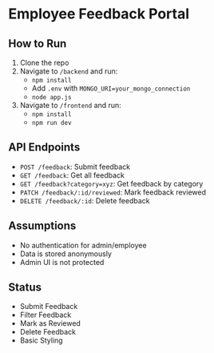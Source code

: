# Employee Feedback Portal

## How to Run

1. Clone the repo
2. Navigate to `/backend` and run:
   - `npm install`
   - Add `.env` with `MONGO_URI=your_mongo_connection`
   - `node app.js`
3. Navigate to `/frontend` and run:
   - `npm install`
   - `npm run dev`

## API Endpoints

- `POST /feedback`: Submit feedback
- `GET /feedback`: Get all feedback
- `GET /feedback?category=xyz`: Get feedback by category
- `PATCH /feedback/:id/reviewed`: Mark feedback reviewed
- `DELETE /feedback/:id`: Delete feedback

## Assumptions

- No authentication for admin/employee
- Data is stored anonymously
- Admin UI is not protected 

## Status

- Submit Feedback
- Filter Feedback
- Mark as Reviewed
- Delete Feedback
- Basic Styling

